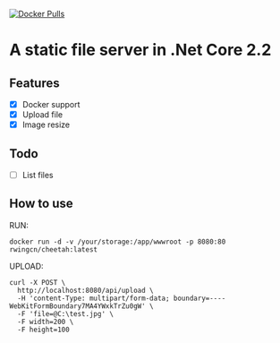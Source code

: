 [![Docker Pulls](https://img.shields.io/docker/pulls/rwingcn/cheetah.svg?maxAge=604800)](https://hub.docker.com/r/rwingcn/cheetah)

# A static file server in .Net Core 2.2

## Features

* [x] Docker support
* [x] Upload file
* [x] Image resize

## Todo

* [ ] List files

## How to use
RUN:
```
docker run -d -v /your/storage:/app/wwwroot -p 8080:80 rwingcn/cheetah:latest
```
UPLOAD:
```
curl -X POST \
  http://localhost:8080/api/upload \
  -H 'content-Type: multipart/form-data; boundary=----WebKitFormBoundary7MA4YWxkTrZu0gW' \
  -F 'file=@C:\test.jpg' \
  -F width=200 \
  -F height=100
```